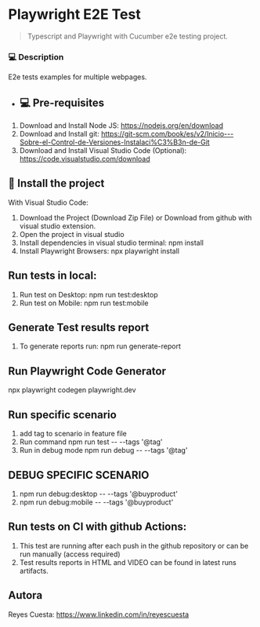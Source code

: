 # Playwright E2E Test

> Typescript and Playwright with Cucumber e2e testing project.

### 💻 Description
E2e tests examples for multiple webpages.


- ## 💻 Pre-requisites

1. Download and Install Node JS: https://nodejs.org/en/download
2. Download and Install git: https://git-scm.com/book/es/v2/Inicio---Sobre-el-Control-de-Versiones-Instalaci%C3%B3n-de-Git
3. Download and Install Visual Studio Code (Optional): https://code.visualstudio.com/download

## 🚀 Install the project
With Visual Studio Code:
1. Download the Project (Download Zip File) or Download from github with visual studio extension.
2. Open the project in visual studio
3. Install dependencies in visual studio terminal: npm install
4. Install Playwright Browsers: npx playwright install



## Run tests in local:
1. Run test on Desktop: npm run test:desktop
2. Run test on Mobile: npm run test:mobile

## Generate Test results report
1. To generate reports run: npm run generate-report

## Run Playwright Code Generator
npx playwright codegen playwright.dev

## Run specific scenario
1. add tag to scenario in feature file
2. Run command npm run test -- --tags '@tag' 
3. Run in debug mode npm run debug -- --tags '@tag'  

## DEBUG SPECIFIC SCENARIO
1. npm run debug:desktop -- --tags '@buyproduct'
2. npm run debug:mobile -- --tags '@buyproduct'


##  Run tests on CI with github Actions:
1. This test are running after each push in the github repository or can be run manually (access required)
2. Test results reports in HTML and VIDEO can be found in latest runs artifacts.


## Autora
Reyes Cuesta: https://www.linkedin.com/in/reyescuesta

